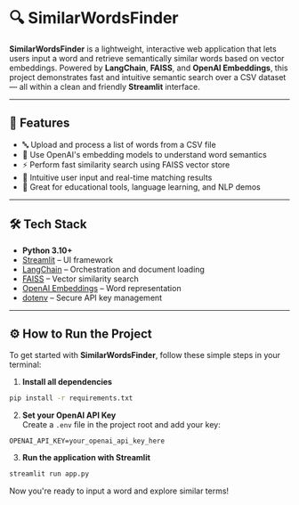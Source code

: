 # 🔍 SimilarWordsFinder

**SimilarWordsFinder** is a lightweight, interactive web application that lets users input a word and retrieve semantically similar words based on vector embeddings. Powered by **LangChain**, **FAISS**, and **OpenAI Embeddings**, this project demonstrates fast and intuitive semantic search over a CSV dataset — all within a clean and friendly **Streamlit** interface.

---

## 🚀 Features

- 🔤 Upload and process a list of words from a CSV file
- 🤖 Use OpenAI's embedding models to understand word semantics
- ⚡ Perform fast similarity search using FAISS vector store
- 💬 Intuitive user input and real-time matching results
- 🧠 Great for educational tools, language learning, and NLP demos

---

## 🛠️ Tech Stack

- **Python 3.10+**
- [Streamlit](https://streamlit.io/) – UI framework  
- [LangChain](https://www.langchain.com/) – Orchestration and document loading  
- [FAISS](https://github.com/facebookresearch/faiss) – Vector similarity search  
- [OpenAI Embeddings](https://platform.openai.com/docs/guides/embeddings) – Word representation  
- [dotenv](https://pypi.org/project/python-dotenv/) – Secure API key management  

---

## ⚙️ How to Run the Project

To get started with **SimilarWordsFinder**, follow these simple steps in your terminal:

1. **Install all dependencies**  
```bash
pip install -r requirements.txt
```

2. **Set your OpenAI API Key**  
Create a `.env` file in the project root and add your key:
```
OPENAI_API_KEY=your_openai_api_key_here
```

3. **Run the application with Streamlit**
```bash
streamlit run app.py
```

Now you're ready to input a word and explore similar terms!

